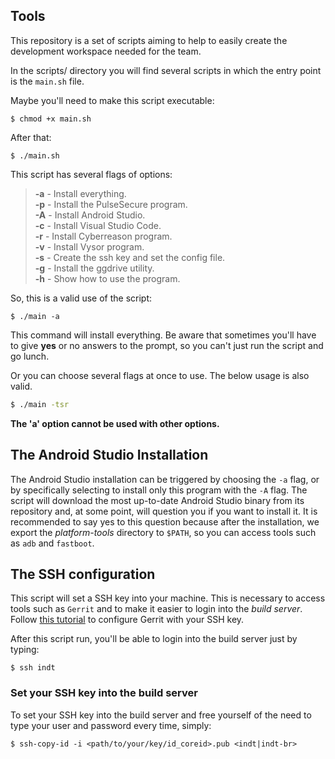 ## Tools

This repository is a set of scripts aiming to help to easily create the development workspace needed for the team.

In the scripts/ directory you will find several scripts in which the entry point is the ```main.sh``` file.

Maybe you'll need to make this script executable:

```shell
$ chmod +x main.sh
```

After that:

```shell
$ ./main.sh
```

This script has several flags of options:

> **-a** - Install everything.<br>
> **-p** - Install the PulseSecure program.<br>
> **-A** - Install Android Studio.<br>
> **-c** - Install Visual Studio Code.<br>
> **-r** - Install Cyberreason program.<br>
> **-v** - Install Vysor program.<br>
> **-s** - Create the ssh key and set the config file.<br>
> **-g** - Install the ggdrive utility.<br>
> **-h** - Show how to use the program.<br>

So, this is a valid use of the script:

```shell
$ ./main -a
```

This command will install everything. Be aware that sometimes you'll have to give **yes** or no answers to the prompt, so you can't just run the script and go lunch.

Or you can choose several flags at once to use. The below usage is also valid.

```bash
$ ./main -tsr
```

**The 'a' option cannot be used with other options.**

## The Android Studio Installation

The Android Studio installation can be triggered by choosing the ```-a``` flag, or by specifically selecting to install only this program with the ```-A``` flag. The script will download the most up-to-date Android Studio binary from its repository and, at some point, will question you if you want to install it. It is recommended to say yes to this question because after the installation, we export the *platform-tools* directory to ```$PATH```, so you can access tools such as ```adb``` and ```fastboot```.

## The SSH configuration

This script will set a SSH key into your machine. This is necessary to access tools such as ```Gerrit``` and to make it easier to login into the *build server*. Follow [this tutorial](https://docs.google.com/document/d/1UFVoLMMWVDtZdRW41DAtouhqyThGHwrxl9KKC4NWihY/edit#) to configure Gerrit with your SSH key.

After this script run, you'll be able to login into the build server just by typing:

```shell
$ ssh indt
```

### Set your SSH key into the build server

To set your SSH key into the build server and free yourself of the need to type your user and password every time, simply:

```shell
$ ssh-copy-id -i <path/to/your/key/id_coreid>.pub <indt|indt-br>
```

